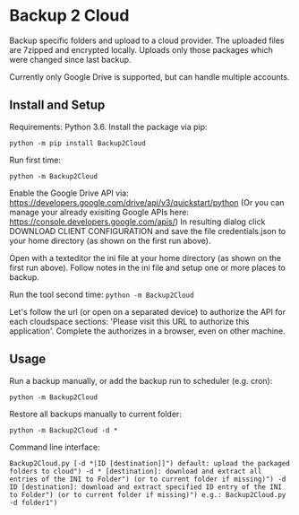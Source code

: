 # Backup 2 Cloud
Backup specific folders and upload to a cloud provider. The uploaded files are 7zipped and encrypted locally. Uploads only those packages which were changed since last backup.

Currently only Google Drive is supported, but can handle multiple accounts.
## Install and Setup
Requirements: Python 3.6.
Install the package via pip:

`python -m pip install Backup2Cloud`

Run first time:

`python -m Backup2Cloud`

Enable the Google Drive API via:
https://developers.google.com/drive/api/v3/quickstart/python
(Or you can manage your already exisiting Google APIs here: https://console.developers.google.com/apis/)
In resulting dialog click DOWNLOAD CLIENT CONFIGURATION and save the file credentials.json to your home directory (as shown on the first run above). 

Open with a texteditor the ini file at your home directory (as shown on the first run above). 
Follow notes in the ini file and setup one or more places to backup.

Run the tool second time:
`python -m Backup2Cloud`

Let's follow the url (or open on a separated device) to authorize the API for each cloudspace sections: 'Please visit this URL to authorize this application'. Complete the authorizes in a browser, even on other machine.

## Usage
Run a backup manually, or add the backup run to scheduler (e.g. cron):

`python -m Backup2Cloud`

Restore all backups manually to current folder:

`python -m Backup2Cloud -d *`

Command line interface:

`Backup2Cloud.py [-d *|ID [destination]]")
                default: upload the packaged folders to cloud")
     -d * [destination]: download and extract all entries of the INI to Folder")
                         (or to current folder if missing)")
    -d ID [destination]: download and extract specified ID entry of the INI to Folder")
                         (or to current folder if missing)")
                         e.g.: Backup2Cloud.py -d folder1")`






